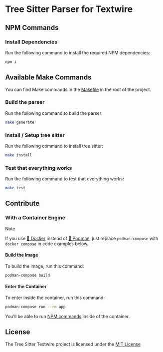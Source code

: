 # Tree Sitter Parser for Textwire

## NPM Commands
### Install Dependencies
Run the following command to install the required NPM dependencies:
```bash
npm i
```

## Available Make Commands
You can find Make commands in the [Makefile](Makefile) in the root of the project.

### Build the parser
Run the following command to build the parser:
```bash
make generate
```

### Install / Setup tree sitter
Run the following command to install tree sitter:
```bash
make install
```

### Test that everything works
Run the following command to test that everything works:
```bash
make test
```

## Contribute

### With a Container Engine
> [!NOTE]
> If you use [🐳 Docker](https://app.docker.com/) instead of [🦦 Podman](https://podman.io/), just replace `podman-compose` with `docker compose` in code examples below.

#### Build the Image
To build the image, run this command:
```bash
podman-compose build
```

#### Enter the Container
To enter inside the container, run this command:
```bash
podman-compose run --rm app
```

You'll be able to run [NPM commands](#npm-commands-available) inside of the container.

## License
The Tree Sitter Textwire project is licensed under the [MIT License](https://github.com/textwire/tree-sitter-textwire/blob/main/LICENSE)
